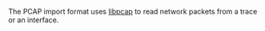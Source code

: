 The PCAP import format uses [libpcap](https://www.tcpdump.org) to read
network packets from a trace or an interface.
